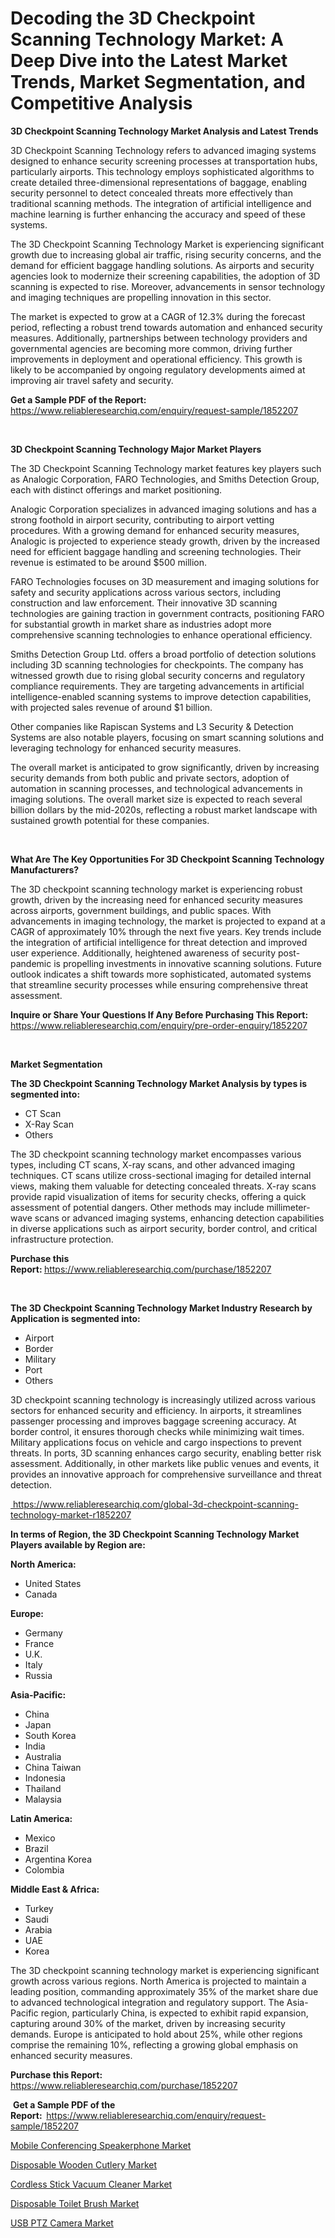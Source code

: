 <p><h1>Decoding the 3D Checkpoint Scanning Technology Market: A Deep Dive into the Latest Market Trends, Market Segmentation, and Competitive Analysis</h1></p><p><strong>3D Checkpoint Scanning Technology Market Analysis and Latest Trends</strong></p>
<p><p>3D Checkpoint Scanning Technology refers to advanced imaging systems designed to enhance security screening processes at transportation hubs, particularly airports. This technology employs sophisticated algorithms to create detailed three-dimensional representations of baggage, enabling security personnel to detect concealed threats more effectively than traditional scanning methods. The integration of artificial intelligence and machine learning is further enhancing the accuracy and speed of these systems.</p><p>The 3D Checkpoint Scanning Technology Market is experiencing significant growth due to increasing global air traffic, rising security concerns, and the demand for efficient baggage handling solutions. As airports and security agencies look to modernize their screening capabilities, the adoption of 3D scanning is expected to rise. Moreover, advancements in sensor technology and imaging techniques are propelling innovation in this sector.</p><p>The market is expected to grow at a CAGR of 12.3% during the forecast period, reflecting a robust trend towards automation and enhanced security measures. Additionally, partnerships between technology providers and governmental agencies are becoming more common, driving further improvements in deployment and operational efficiency. This growth is likely to be accompanied by ongoing regulatory developments aimed at improving air travel safety and security.</p></p>
<p><strong>Get a Sample PDF of the Report:&nbsp;</strong> <a href="https://www.reliableresearchiq.com/enquiry/request-sample/1852207?utm_campaign=1521&utm_medium=2&utm_source=Github&utm_content=ia&utm_term=18102024&utm_id=3d-checkpoint-scanning-technology">https://www.reliableresearchiq.com/enquiry/request-sample/1852207</a></p>
<p>&nbsp;</p>
<p><strong>3D Checkpoint Scanning Technology Major Market Players</strong></p>
<p><p>The 3D Checkpoint Scanning Technology market features key players such as Analogic Corporation, FARO Technologies, and Smiths Detection Group, each with distinct offerings and market positioning. </p><p>Analogic Corporation specializes in advanced imaging solutions and has a strong foothold in airport security, contributing to airport vetting procedures. With a growing demand for enhanced security measures, Analogic is projected to experience steady growth, driven by the increased need for efficient baggage handling and screening technologies. Their revenue is estimated to be around $500 million.</p><p>FARO Technologies focuses on 3D measurement and imaging solutions for safety and security applications across various sectors, including construction and law enforcement. Their innovative 3D scanning technologies are gaining traction in government contracts, positioning FARO for substantial growth in market share as industries adopt more comprehensive scanning technologies to enhance operational efficiency.</p><p>Smiths Detection Group Ltd. offers a broad portfolio of detection solutions including 3D scanning technologies for checkpoints. The company has witnessed growth due to rising global security concerns and regulatory compliance requirements. They are targeting advancements in artificial intelligence-enabled scanning systems to improve detection capabilities, with projected sales revenue of around $1 billion.</p><p>Other companies like Rapiscan Systems and L3 Security & Detection Systems are also notable players, focusing on smart scanning solutions and leveraging technology for enhanced security measures.</p><p>The overall market is anticipated to grow significantly, driven by increasing security demands from both public and private sectors, adoption of automation in scanning processes, and technological advancements in imaging solutions. The overall market size is expected to reach several billion dollars by the mid-2020s, reflecting a robust market landscape with sustained growth potential for these companies.</p></p>
<p>&nbsp;</p>
<p><strong>What Are The Key Opportunities For 3D Checkpoint Scanning Technology Manufacturers?</strong></p>
<p><p>The 3D checkpoint scanning technology market is experiencing robust growth, driven by the increasing need for enhanced security measures across airports, government buildings, and public spaces. With advancements in imaging technology, the market is projected to expand at a CAGR of approximately 10% through the next five years. Key trends include the integration of artificial intelligence for threat detection and improved user experience. Additionally, heightened awareness of security post-pandemic is propelling investments in innovative scanning solutions. Future outlook indicates a shift towards more sophisticated, automated systems that streamline security processes while ensuring comprehensive threat assessment.</p></p>
<p><strong>Inquire or Share Your Questions If Any Before Purchasing This Report:</strong> <a href="https://www.reliableresearchiq.com/enquiry/pre-order-enquiry/1852207?utm_campaign=1521&utm_medium=2&utm_source=Github&utm_content=ia&utm_term=18102024&utm_id=3d-checkpoint-scanning-technology">https://www.reliableresearchiq.com/enquiry/pre-order-enquiry/1852207</a></p>
<p>&nbsp;</p>
<p><strong>Market Segmentation</strong></p>
<p><strong>The 3D Checkpoint Scanning Technology Market Analysis by types is segmented into:</strong></p>
<p><ul><li>CT Scan</li><li>X-Ray Scan</li><li>Others</li></ul></p>
<p><p>The 3D checkpoint scanning technology market encompasses various types, including CT scans, X-ray scans, and other advanced imaging techniques. CT scans utilize cross-sectional imaging for detailed internal views, making them valuable for detecting concealed threats. X-ray scans provide rapid visualization of items for security checks, offering a quick assessment of potential dangers. Other methods may include millimeter-wave scans or advanced imaging systems, enhancing detection capabilities in diverse applications such as airport security, border control, and critical infrastructure protection.</p></p>
<p><strong>Purchase this Report:&nbsp;</strong><a href="https://www.reliableresearchiq.com/purchase/1852207?utm_campaign=1521&utm_medium=2&utm_source=Github&utm_content=ia&utm_term=18102024&utm_id=3d-checkpoint-scanning-technology">https://www.reliableresearchiq.com/purchase/1852207</a></p>
<p>&nbsp;</p>
<p><strong>The 3D Checkpoint Scanning Technology Market Industry Research by Application is segmented into:</strong></p>
<p><ul><li>Airport</li><li>Border</li><li>Military</li><li>Port</li><li>Others</li></ul></p>
<p><p>3D checkpoint scanning technology is increasingly utilized across various sectors for enhanced security and efficiency. In airports, it streamlines passenger processing and improves baggage screening accuracy. At border control, it ensures thorough checks while minimizing wait times. Military applications focus on vehicle and cargo inspections to prevent threats. In ports, 3D scanning enhances cargo security, enabling better risk assessment. Additionally, in other markets like public venues and events, it provides an innovative approach for comprehensive surveillance and threat detection.</p></p>
<p><a href="https://www.reliableresearchiq.com/global-3d-checkpoint-scanning-technology-market-r1852207?utm_campaign=1521&utm_medium=2&utm_source=Github&utm_content=ia&utm_term=18102024&utm_id=3d-checkpoint-scanning-technology">&nbsp;https://www.reliableresearchiq.com/global-3d-checkpoint-scanning-technology-market-r1852207</a></p>
<p><strong>In terms of Region, the 3D Checkpoint Scanning Technology Market Players available by Region are:</strong></p>
<p>
    <p> <strong> North America: </strong>
        <ul>
            <li>United States</li>
            <li>Canada</li>
        </ul>
        </p> 
    <p> <strong> Europe: </strong>
        <ul>
            <li>Germany</li>
            <li>France</li>
            <li>U.K.</li>
            <li>Italy</li>
            <li>Russia</li>
        </ul>
        </p> 
    <p> <strong> Asia-Pacific: </strong>
        <ul>
            <li>China</li>
            <li>Japan</li>
            <li>South Korea</li>
            <li>India</li>
            <li>Australia</li>
            <li>China Taiwan</li>
            <li>Indonesia</li>
            <li>Thailand</li>
            <li>Malaysia</li>
        </ul>
        </p> 
    <p> <strong> Latin America: </strong>
        <ul>
            <li>Mexico</li>
            <li>Brazil</li>
            <li>Argentina Korea</li>
            <li>Colombia</li>
        </ul>
        </p> 
    <p> <strong> Middle East & Africa: </strong>
        <ul>
            <li>Turkey</li>
            <li>Saudi</li>
            <li>Arabia</li>
            <li>UAE</li>
            <li>Korea</li>
        </ul>
    </p>
    </p>
<p><p>The 3D checkpoint scanning technology market is experiencing significant growth across various regions. North America is projected to maintain a leading position, commanding approximately 35% of the market share due to advanced technological integration and regulatory support. The Asia-Pacific region, particularly China, is expected to exhibit rapid expansion, capturing around 30% of the market, driven by increasing security demands. Europe is anticipated to hold about 25%, while other regions comprise the remaining 10%, reflecting a growing global emphasis on enhanced security measures.</p></p>
<p><strong>Purchase this Report: </strong><a href="https://www.reliableresearchiq.com/purchase/1852207?utm_campaign=1521&utm_medium=2&utm_source=Github&utm_content=ia&utm_term=18102024&utm_id=3d-checkpoint-scanning-technology">https://www.reliableresearchiq.com/purchase/1852207</a></p>
<p>&nbsp;<strong>Get a Sample PDF of the Report:&nbsp;&nbsp;</strong><a href="https://www.reliableresearchiq.com/enquiry/request-sample/1852207?utm_campaign=1521&utm_medium=2&utm_source=Github&utm_content=ia&utm_term=18102024&utm_id=3d-checkpoint-scanning-technology">https://www.reliableresearchiq.com/enquiry/request-sample/1852207</a></p>
<p><strong></strong></p>
<p><p><a href="https://www.linkedin.com/pulse/emerging-opportunities-challenges-global-mobile-conferencing-b3ape?utm_campaign=1521&utm_medium=2&utm_source=Github&utm_content=ia&utm_term=18102024&utm_id=3d-checkpoint-scanning-technology">Mobile Conferencing Speakerphone Market</a></p><p><a href="https://www.linkedin.com/pulse/exploring-disposable-wooden-cutlery-market-dynamics-revenue-kxtlf?utm_campaign=1521&utm_medium=2&utm_source=Github&utm_content=ia&utm_term=18102024&utm_id=3d-checkpoint-scanning-technology">Disposable Wooden Cutlery Market</a></p><p><a href="https://www.linkedin.com/pulse/in-depth-cordless-stick-vacuum-cleaner-market-review-size-smcsf?utm_campaign=1521&utm_medium=2&utm_source=Github&utm_content=ia&utm_term=18102024&utm_id=3d-checkpoint-scanning-technology">Cordless Stick Vacuum Cleaner Market</a></p><p><a href="https://www.linkedin.com/pulse/disposable-toilet-brush-market-size-type-electric-brushmanual-6vdif?utm_campaign=1521&utm_medium=2&utm_source=Github&utm_content=ia&utm_term=18102024&utm_id=3d-checkpoint-scanning-technology">Disposable Toilet Brush Market</a></p><p><a href="https://www.linkedin.com/pulse/market-dynamics-future-trends-global-usb-ptz-camera-sector-forecasted-nkyhe?utm_campaign=1521&utm_medium=2&utm_source=Github&utm_content=ia&utm_term=18102024&utm_id=3d-checkpoint-scanning-technology">USB PTZ Camera Market</a></p></p>